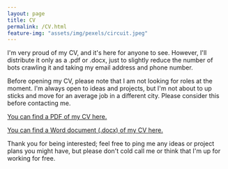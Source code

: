 ```yaml
---
layout: page
title: CV
permalink: /CV.html
feature-img: "assets/img/pexels/circuit.jpeg"
---
```


I'm very proud of my CV, and it's here for anyone to see. However, I'll distribute it only as a .pdf or .docx, just to slightly reduce the number of bots crawling it and taking my email address and phone number.

Before opening my CV, please note that I am not looking for roles at the moment. I'm always open to ideas and projects, but I'm not about to up sticks and move for an average job in a different city. Please consider this before contacting me.

[You can find a PDF of my CV here.](/assets/cv/CV.pdf)

[You can find a Word document (.docx) of my CV here.](/assets/cv/CV.docx)

Thank you for being interested; feel free to ping me any ideas or project plans you might have, but please don't cold call me or think that I'm up for working for free.